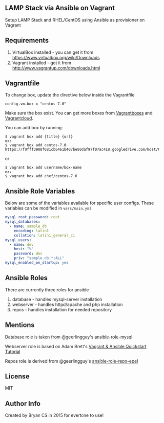## LAMP Stack via Ansible on Vagrant
Setup LAMP Stack and RHEL/CentOS using Ansible as provisioner on Vagrant

## Requirements
1. VirtualBox installed - you can get it from https://www.virtualbox.org/wiki/Downloads
2. Vagrant installed - get it from http://www.vagrantup.com/downloads.html

## Vagrantfile
To change box, update the directive below inside the Vagrantfile

`config.vm.box = "centos-7.0"`

Make sure the box exist. You can get more boxes from [Vagrantboxes](http://www.vagrantbox.es/) and [Vagrantcloud](https://atlas.hashicorp.com/boxes/search?utm_source=vagrantcloud.com&vagrantcloud=1).

You can add box by running:

```
$ vagrant box add {title} {url}
ex:
$ vagrant box add centos-7.0 https://f0fff3908f081cb6461b407be80daf97f07ac418.googledrive.com/host/0BwtuV7VyVTSkUG1PM3pCeDJ4dVE/centos7.box
```

or

```
$ vagrant box add username/box-name
ex:
$ vagrant box add chef/centos-7.0
```

## Ansible Role Variables
Below are some of the variables available for specific user configs.
These variables can be modified in `vars/main.yml`
```yml
mysql_root_password: root
mysql_databases:
  - name: sample_db
    encoding: latin1
    collation: latin1_general_ci
mysql_users:
  - name: dev
    host: "%"
    password: dev
    priv: "sample_db.*:ALL"
mysql_enabled_on_startup: yes
```
## Ansible Roles
There are currently three roles for ansible

1. database - handles mysql-server installation
2. webserver - handles httpd/apache and php installation
3. repos - handles installation for needed repository

## Mentions
Database role is taken from @geerlingguy's [ansible-role-mysql](https://github.com/geerlingguy/ansible-role-mysql)

Webserver role is based on Adam Brett's [Vagrant & Ansible Quickstart Tutorial](https://adamcod.es/2014/09/23/vagrant-ansible-quickstart-tutorial.html)

Repos role is derived from @geerlingguy's [ansible-role-repo-epel](https://github.com/geerlingguy/ansible-role-repo-epel)

## License
MIT

## Author Info
Created by Bryan CS in 2015 for evertone to use!